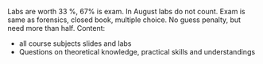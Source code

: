 Labs are worth 33 %, 67% is exam. In August labs do not count.
Exam is same as forensics, closed book, multiple choice. No guess penalty, but need more than half.
Content:
- all course subjects slides and labs
- Questions on theoretical knowledge, practical skills and understandings

